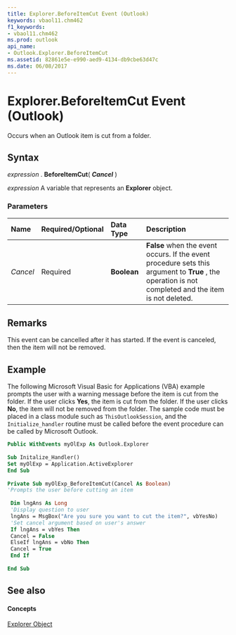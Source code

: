 ```yaml
---
title: Explorer.BeforeItemCut Event (Outlook)
keywords: vbaol11.chm462
f1_keywords:
- vbaol11.chm462
ms.prod: outlook
api_name:
- Outlook.Explorer.BeforeItemCut
ms.assetid: 82861e5e-e990-aed9-4134-db9cbe63d47c
ms.date: 06/08/2017
---
```



# Explorer.BeforeItemCut Event (Outlook)

Occurs when an Outlook item is cut from a folder.


## Syntax

 _expression_ . **BeforeItemCut**( **_Cancel_** )

 _expression_ A variable that represents an **Explorer** object.


### Parameters



|**Name**|**Required/Optional**|**Data Type**|**Description**|
|:-----|:-----|:-----|:-----|
| _Cancel_|Required| **Boolean**| **False** when the event occurs. If the event procedure sets this argument to **True** , the operation is not completed and the item is not deleted.|

## Remarks

This event can be cancelled after it has started. If the event is canceled, then the item will not be removed.


## Example

The following Microsoft Visual Basic for Applications (VBA) example prompts the user with a warning message before the item is cut from the folder. If the user clicks  **Yes**, the item is cut from the folder. If the user clicks  **No**, the item will not be removed from the folder. The sample code must be placed in a class module such as  `ThisOutlookSession`, and the  `Initialize_handler` routine must be called before the event procedure can be called by Microsoft Outlook.


```vb
Public WithEvents myOlExp As Outlook.Explorer 
 
Sub Initalize_Handler() 
Set myOlExp = Application.ActiveExplorer 
End Sub 
 
Private Sub myOlExp_BeforeItemCut(Cancel As Boolean) 
'Prompts the user before cutting an item 
 
 Dim lngAns As Long 
 'Display question to user 
 lngAns = MsgBox("Are you sure you want to cut the item?", vbYesNo) 
 'Set cancel argument based on user's answer 
 If lngAns = vbYes Then 
 Cancel = False 
 ElseIf lngAns = vbNo Then 
 Cancel = True 
 End If 
 
End Sub
```


## See also


#### Concepts


[Explorer Object](Outlook.Explorer.md)

